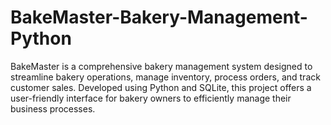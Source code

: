 # BakeMaster-Bakery-Management-Python
BakeMaster is a comprehensive bakery management system designed to streamline bakery operations, manage inventory, process orders, and track customer sales. Developed using Python and SQLite, this project offers a user-friendly interface for bakery owners to efficiently manage their business processes.
